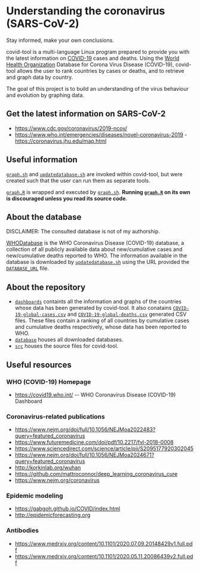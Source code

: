 # Understanding the coronavirus (SARS-CoV-2)
Stay informed, make your own conclusions.

covid-tool is a multi-language Linux program prepared to provide you with the latest information on [COVID-19](https://en.wikipedia.org/wiki/Coronavirus_disease_2019) cases and deaths.
Using the [World Health Organization](https://en.wikipedia.org/wiki/World_Health_Organization) Database for Corona Virus Disease (COVID-19), covid-tool allows the user to rank countries by cases or deaths, and to retrieve and graph data by country.

The goal of this project is to build an understanding of the virus behaviour and evolution by graphing data.

## Get the latest information on SARS-CoV-2
- https://www.cdc.gov/coronavirus/2019-ncov/
- https://www.who.int/emergencies/diseases/novel-coronavirus-2019
-https://coronavirus.jhu.edu/map.html

## Useful information

[`graph.sh`](graph.sh) and [`updatedatabase.sh`](updatedatabase.sh) are invoked within covid-tool, but were created such that the user can run them as separate tools.

[`graph.R`](graph.R) is wrapped and executed by [`graph.sh`](graph.sh). **Running [`graph.R`](graph.R) on its own is discouraged unless you read its source code**.

## About the database
DISCLAIMER: The consulted database is not of my authorship.

[WHODatabase](https://covid19.who.int/WHO-COVID-19-global-data.csv) is the WHO Coronavirus Disease (COVID-19) database, a collection of all publicly available data about new/cumulative cases and new/cumulative deaths reported to WHO. 
The information available in the database is downloaded by [`updatedatabase.sh`](updatedatabase.sh) using the URL provided the [`DATABASE_URL`](DATABASE_URL) file.

## About the repository
- [`dashboards`](dashboards) containts all the information and graphs of the countries whose data has been generated by covid-tool. It also conatains [`COVID-19-global-cases.csv`](dashboards/COVID-19-global-cases.csv) and [`COVID-19-global-deaths.csv`](dashboards/COVID-19-global-deaths.csv) generated CSV files. These files contain a ranking of all countries by cumulative cases and cumulative deaths respectively, whose data has been reported to WHO.
- [`database`](database) houses all downloaded databases.
- [`src`](src) houses the source files for covid-tool.

## Useful resources
### WHO (COVID-19) Homepage
- https://covid19.who.int/ -- WHO Coronavirus Disease (COVID-19) Dashboard
### Coronavirus-related publications 
- https://www.nejm.org/doi/full/10.1056/NEJMoa2022483?query=featured_coronavirus
- https://www.futuremedicine.com/doi/pdf/10.2217/fvl-2018-0008
- https://www.sciencedirect.com/science/article/pii/S2095177920302045
- https://www.nejm.org/doi/full/10.1056/NEJMoa2024671?query=featured_coronavirus
- http://korkinlab.org/wuhan
- https://github.com/mattroconnor/deep_learning_coronavirus_cure
- https://www.nejm.org/coronavirus

### Epidemic modeling
- https://gabgoh.github.io/COVID/index.html
- http://epidemicforecasting.org

### Antibodies
- https://www.medrxiv.org/content/10.1101/2020.07.09.20148429v1.full.pdf
- https://www.medrxiv.org/content/10.1101/2020.05.11.20086439v2.full.pdf
